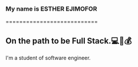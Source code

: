 
### My name is ESTHER EJIMOFOR 
===========================

On the path to be Full Stack.💻📱💰
-------------------------------------------------------------

I'm a student of software engineer. 
<!--
- 🌱 I’m currently learning ...
- 👯 I’m looking to collaborate on ...
- 🤔 I’m looking for help with ...
- 💬 Ask me about ...
- 📫 How to reach me: ...
- 😄 Pronouns: ...
- ⚡ Fun fact: ...
-->
